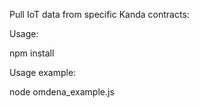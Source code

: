 Pull IoT data from specific Kanda contracts:

Usage:

npm install


Usage example:

node omdena_example.js
